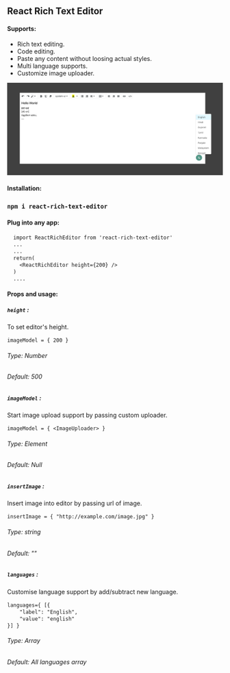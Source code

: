 
## React Rich Text Editor

#### Supports:

- Rich text editing.
- Code editing.
- Paste any content without loosing actual styles.
- Multi language supports.
- Customize image uploader.

![React-rich-text-editor](editorImage.png)

#### Installation:
### `npm i react-rich-text-editor`

#### Plug into any app:
```
  import ReactRichEditor from 'react-rich-text-editor'
  ... 
  ...
  return(
    <ReactRichEditor height={200} />
  )
  ....

```
#### Props and usage:

##### `height` :
To set editor's height.
```
imageModel = { 200 }

```
###### Type: Number
###### Default: 500

##### `imageModel` :
Start image upload support by passing custom uploader.
```
imageModel = { <ImageUploader> }

```
###### Type: Element
###### Default: Null

##### `insertImage` :
Insert image into editor by passing url of image.
```
insertImage = { "http://example.com/image.jpg" }

```
###### Type: string
###### Default: ""

##### `languages` :
Customise language support by add/subtract new language.
```
languages={ [{
    "label": "English",
    "value": "english"
}] }
```
###### Type: Array
###### Default: All languages array
